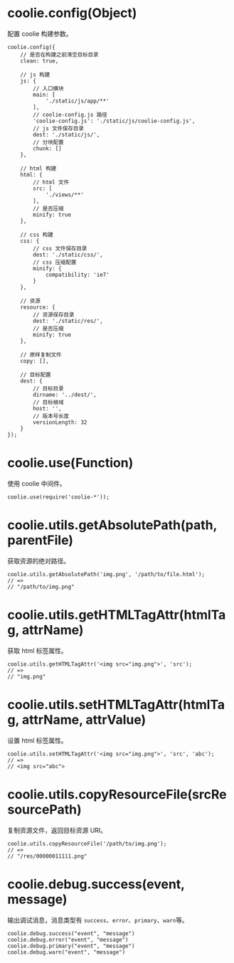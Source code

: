 # coolie.config(Object)
配置 coolie 构建参数。
```
coolie.config({
    // 是否在构建之前清空目标目录
    clean: true,

    // js 构建
    js: {
        // 入口模块
        main: [
            './static/js/app/**'
        ],
        // coolie-config.js 路径
        'coolie-config.js': './static/js/coolie-config.js',
        // js 文件保存目录
        dest: './static/js/',
        // 分块配置
        chunk: []
    },

    // html 构建
    html: {
        // html 文件
        src: [
            './views/**'
        ],
        // 是否压缩
        minify: true
    },

    // css 构建
    css: {
        // css 文件保存目录
        dest: './static/css/',
        // css 压缩配置
        minify: {
            compatibility: 'ie7'
        }
    },

    // 资源
    resource: {
        // 资源保存目录
        dest: './static/res/',
        // 是否压缩
        minify: true
    },

    // 原样复制文件
    copy: [],

    // 目标配置
    dest: {
        // 目标目录
        dirname: '../dest/',
        // 目标根域
        host: '',
        // 版本号长度
        versionLength: 32
    }
});
```


# coolie.use(Function)
使用 coolie 中间件。
```
coolie.use(require('coolie-*'));
```


# coolie.utils.getAbsolutePath(path, parentFile)
获取资源的绝对路径。
```
coolie.utils.getAbsolutePath('img.png', '/path/to/file.html');
// =>
// "/path/to/img.png"
```


# coolie.utils.getHTMLTagAttr(htmlTag, attrName)
获取 html 标签属性。
```
coolie.utils.getHTMLTagAttr('<img src="img.png">', 'src');
// =>
// "img.png"
```


# coolie.utils.setHTMLTagAttr(htmlTag, attrName, attrValue)
设置 html 标签属性。
```
coolie.utils.setHTMLTagAttr('<img src="img.png">', 'src', 'abc');
// =>
// <img src="abc">
```

# coolie.utils.copyResourceFile(srcResourcePath)
复制资源文件，返回目标资源 URI。
```
coolie.utils.copyResourceFile('/path/to/img.png');
// =>
// "/res/00000011111.png"
```


# coolie.debug.success(event, message)
输出调试消息，消息类型有 `success`、`error`、`primary`、`warn`等。
```
coolie.debug.success("event", "message")
coolie.debug.error("event", "message")
coolie.debug.primary("event", "message")
coolie.debug.warn("event", "message")
```

